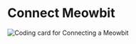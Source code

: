 # Connect Meowbit

![Coding card for Connecting a Meowbit](/static/coding-cards/connect-meowbit.jpg)
